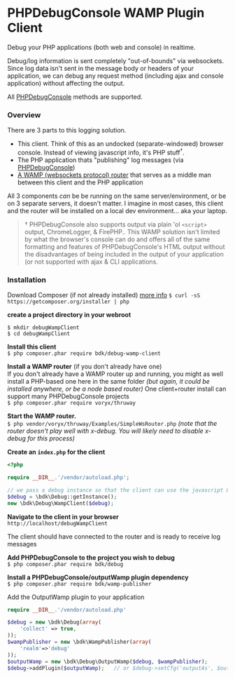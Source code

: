PHPDebugConsole WAMP Plugin Client
===============

Debug your PHP applications (both web and console) in realtime.

Debug/log information is sent completely "out-of-bounds" via websockets.  Since log data isn't sent in the message body or headers of your application, we can debug any request method (including ajax and console application) without affecting the output.

All [PHPDebugConsole](https://github.com/bkdotcom/PHPDebugConsole) methods are supported.


### Overview
There are 3 parts to this logging solution.

 * This client.  Think of this as an undocked (separate-windowed) browser console.  Instead of viewing javascript info, it's PHP stuff<sup>†</sup>.
 * The PHP application thats "publishing" log messages (via [PHPDebugConsole](https://github.com/bkdotcom/PHPDebugConsole))
 * [A WAMP (websockets protocol) router](http://wamp-proto.org/implementations/#routers) that serves as a middle man between this client and the PHP application

All 3 components *can* be be running on the same server/environment, or be on 3 separate servers, it doesn't matter.  I imagine in most cases, this client and the router will be installed on a local dev environment... aka your laptop.

> † PHPDebugConsole also supports output via plain 'ol `<script>` output, ChromeLogger, & FirePHP..  This WAMP solution isn't limited by what the browser's console can do and offers all of the same formatting and features of PHPDebugConsole's HTML output without the disadvantages of being included in the output of your application (or not supported with ajax & CLI applications.


### Installation

Download Composer (if not already installed) [more info](https://getcomposer.org/doc/00-intro.md#downloading-the-composer-executable)
`$ curl -sS https://getcomposer.org/installer | php`

**create a project directory in your webroot**

    $ mkdir debugWampClient
    $ cd debugWampClient

**Install this client**  
`$ php composer.phar require bdk/debug-wamp-client`

**Install a WAMP router** (if you don't already have one)  
If you don't already have a WAMP router up and running, you might as well install a PHP-based one here in the same folder *(but again, it could be installed anywhere, or be a node based router)*
One client+router install can support many PHPDebugConsole projects  
`$ php composer.phar require voryx/thruway`

**Start the WAMP router.**  
`$ php vendor/voryx/thruway/Examples/SimpleWsRouter.php`
*(note that the router doesn't play well with x-debug.  You will likely need to disable x-debug for this process)*

**Create an `index.php` for the client**

```php
<?php

require __DIR__.'/vendor/autoload.php';

// we pass a debug instance so that the client can use the javascript & css it provides
$debug = \bdk\Debug::getInstance();
new \bdk\Debug\WampClient($debug);
```

**Navigate to the client in your browser**  
`http://localhost/debugWampClient`

The client should have connected to the router and is ready to receive log messages

**Add PHPDebugConsole to the project you wish to debug**  
`$ php composer.phar require bdk/debug`

**Install a PHPDebugConsole/outputWamp plugin dependency**  
`$ php composer.phar require bdk/wamp-publisher`

Add the OutputWamp plugin to your application
```php
require __DIR__.'/vendor/autoload.php'

$debug = new \bdk\Debug(array(
    'collect' => true,
));
$wampPublisher = new \bdk\WampPublisher(array(
    'realm'=>'debug'
));
$outputWamp = new \bdk\Debug\OutputWamp($debug, $wampPublisher);
$debug->addPlugin($outputWamp);   // or $debug->setCfg('outputAs', $outputWamp);  to prevent the default in-page html output
```
